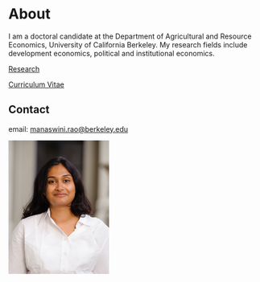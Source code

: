 # About

I am a doctoral candidate at the Department of Agricultural and Resource Economics, University of California Berkeley. My research fields include development economics, political and institutional economics. 

[Research](research.md)

[Curriculum Vitae](MRao_CV_2017.pdf)

## Contact
email: manaswini.rao@berkeley.edu

<img src="/RAOPhoto_2014-8.jpg" width="200">
